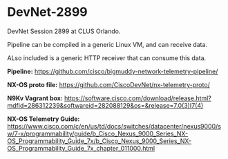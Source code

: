 # DevNet-2899


DevNet Session 2899 at CLUS Orlando. 

Pipeline can be compiled in a generic Linux VM, and can receive data.

ALso included is a generic HTTP receiver that can consume this data. 

<b>Pipeline:</b> <https://github.com/cisco/bigmuddy-network-telemetry-pipeline/>

<b>NX-OS proto file:</b> <https://github.com/CiscoDevNet/nx-telemetry-proto/>

<b>N9Kv Vagrant box:</b> <https://software.cisco.com/download/release.html?mdfid=286312239&softwareid=282088129&os=&release=7.0(3)I7(4)>

<b>NX-OS Telemetry Guide:</b> <https://www.cisco.com/c/en/us/td/docs/switches/datacenter/nexus9000/sw/7-x/programmability/guide/b_Cisco_Nexus_9000_Series_NX-OS_Programmability_Guide_7x/b_Cisco_Nexus_9000_Series_NX-OS_Programmability_Guide_7x_chapter_011000.html>

